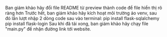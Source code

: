 Ban giám khảo hãy đổi file README từ preview thành code để file hiển thị rõ ràng hơn
Trước hết, ban giám khảo hãy kích hoạt môi trường ảo venv, sau đó lần lượt nhập 2 dòng code sau vào terminal:
pip install flask-sqlalchemy
pip install flask-login
Sau khi đã tải xong, ban giám khảo hãy chạy file "main.py" để nhận đường link tới website.
